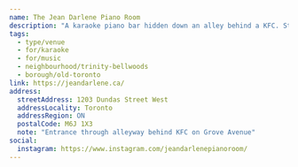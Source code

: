 ```yaml
---
name: The Jean Darlene Piano Room
description: "A karaoke piano bar hidden down an alley behind a KFC. Step back in time at this hidden piano lounge with old-school glam, a gold piano as the centerpiece, chic furniture and glimmering disco ball lighting."
tags:
  - type/venue
  - for/karaoke
  - for/music
  - neighbourhood/trinity-bellwoods
  - borough/old-toronto
link: https://jeandarlene.ca/
address:
  streetAddress: 1203 Dundas Street West
  addressLocality: Toronto
  addressRegion: ON
  postalCode: M6J 1X3
  note: "Entrance through alleyway behind KFC on Grove Avenue"
social:
  instagram: https://www.instagram.com/jeandarlenepianoroom/
---
```

